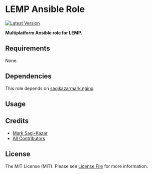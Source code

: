 # LEMP Ansible Role

[![Latest Version](https://img.shields.io/github/release/indigophp/ansible-lemp.svg?style=flat-square)](https://github.com/indigophp/ansible-lemp/releases)

**Multiplatform Ansible role for LEMP.**


## Requirements

None.


## Dependencies

This role depends on [sagikazarmark.nginx](https://galaxy.ansible.com/list#/roles/4971).


## Usage


## Credits

- [Mark Sagi-Kazar](https://github.com/sagikazarmark)
- [All Contributors](https://github.com/indigophp/ansible-lemp/contributors)


## License

The MIT License (MIT). Please see [License File](LICENSE) for more information.

